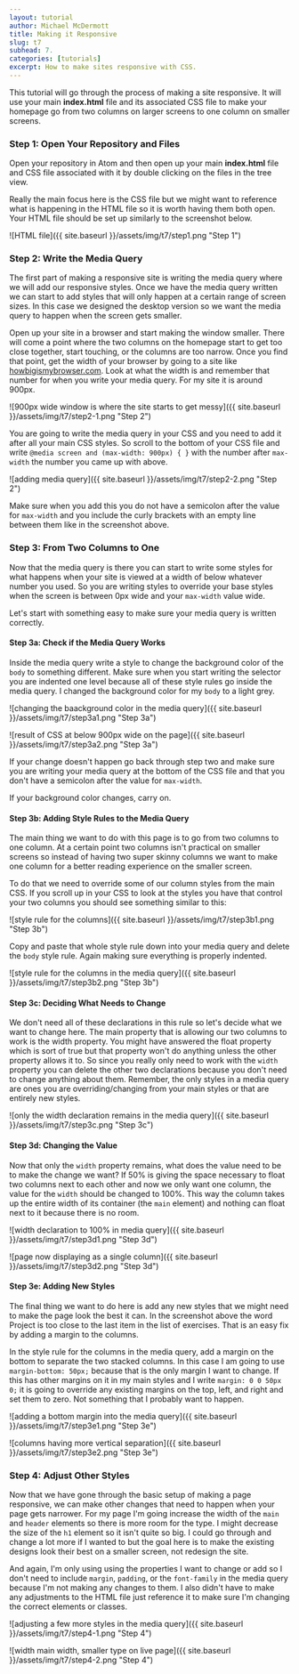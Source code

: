 ```yaml
---
layout: tutorial
author: Michael McDermott
title: Making it Responsive
slug: t7
subhead: 7.
categories: [tutorials]
excerpt: How to make sites responsive with CSS.
---
```

This tutorial will go through the process of making a site responsive. It will use your main **index.html** file and its associated CSS file to make your homepage go from two columns on larger screens to one column on smaller screens.

### <span id="step1">Step 1: Open Your Repository and Files</span>
Open your repository in Atom and then open up your main **index.html** file and CSS file associated with it by double clicking on the files in the tree view.

Really the main focus here is the CSS file but we might want to reference what is happening in the HTML file so it is worth having them both open. Your HTML file should be set up similarly to the screenshot below.

![HTML file]({{ site.baseurl }}/assets/img/t7/step1.png "Step 1")

### <span id="step2">Step 2: Write the Media Query
The first part of making a responsive site is writing the media query where we will add our responsive styles. Once we have the media query written we can start to add styles that will only happen at a certain range of screen sizes. In this case we designed the desktop version so we want the media query to happen when the screen gets smaller.

Open up your site in a browser and start making the window smaller. There will come a point where the two columns on the homepage start to get too close together, start touching, or the columns are too narrow. Once you find that point, get the width of your browser by going to a site like [howbigismybrowser.com](http://howbigismybrowser.com/). Look at what the width is and remember that number for when you write your media query. For my site it is around 900px.

![900px wide window is where the site starts to get messy]({{ site.baseurl }}/assets/img/t7/step2-1.png "Step 2")

You are going to write the media query in your CSS and you need to add it after all your main CSS styles. So scroll to the bottom of your CSS file and write `@media screen and (max-width: 900px) { }` with the number after `max-width` the number you came up with above.

![adding media query]({{ site.baseurl }}/assets/img/t7/step2-2.png "Step 2")

Make sure when you add this you do not have a semicolon after the value for `max-width` and you include the curly brackets with an empty line between them like in the screenshot above.

### <span id="step3">Step 3: From Two Columns to One</span>

Now that the media query is there you can start to write some styles for what happens when your site is viewed at a width of below whatever number you used. So you are writing styles to override your base styles when the screen is between 0px wide and your `max-width` value wide.

Let's start with something easy to make sure your media query is written correctly.

#### Step 3a: Check if the Media Query Works

Inside the media query write a style to change the background color of the `body` to something different. Make sure when you start writing the selector you are indented one level because all of these style rules go inside the media query. I changed the background color for my `body` to a light grey.

![changing the baackground color in the media query]({{ site.baseurl }}/assets/img/t7/step3a1.png "Step 3a")

![result of CSS at below 900px wide on the page]({{ site.baseurl }}/assets/img/t7/step3a2.png "Step 3a")

If your change doesn't happen go back through step two and make sure you are writing your media query at the bottom of the CSS file and that you don't have a semicolon after the value for `max-width`.

If your background color changes, carry on.

#### Step 3b: Adding Style Rules to the Media Query

The main thing we want to do with this page is to go from two columns to one column. At a certain point two columns isn't practical on smaller screens so instead of having two super skinny columns we want to make one column for a better reading experience on the smaller screen.

To do that we need to override some of our column styles from the main CSS. If you scroll up in your CSS to look at the styles you have that control your two columns you should see something similar to this:

![style rule for the columns]({{ site.baseurl }}/assets/img/t7/step3b1.png "Step 3b")

Copy and paste that whole style rule down into your media query and delete the `body` style rule. Again making sure everything is properly indented.

![style rule for the columns in the media query]({{ site.baseurl }}/assets/img/t7/step3b2.png "Step 3b")

#### Step 3c: Deciding What Needs to Change

We don't need all of these declarations in this rule so let's decide what we want to change here. The main property that is allowing our two columns to work is the <span class="spoiler">width</span> property. You might have answered the <span class="spoiler">float</span> property which is sort of true but that property won't do anything unless the other property allows it to. So since you really only need to work with the `width` property you can delete the other two declarations because you don't need to change anything about them. Remember, the only styles in a media query are ones you are overriding/changing from your main styles or that are entirely new styles.

![only the width declaration remains in the media query]({{ site.baseurl }}/assets/img/t7/step3c.png "Step 3c")

#### Step 3d: Changing the Value

Now that only the `width` property remains, what does the value need to be to make the change we want? If 50% is giving the space necessary to float two columns next to each other and now we only want one column, the value for the `width` should be changed to <span class="spoiler">100%</span>. This way the column takes up the entire width of its container (the `main` element) and nothing can float next to it because there is no room.

![width declaration to 100% in media query]({{ site.baseurl }}/assets/img/t7/step3d1.png "Step 3d")

![page now displaying as a single column]({{ site.baseurl }}/assets/img/t7/step3d2.png "Step 3d")

#### Step 3e: Adding New Styles

The final thing we want to do here is add any new styles that we might need to make the page look the best it can. In the screenshot above the word Project is too close to the last item in the list of exercises. That is an easy fix by adding a <span class="spoiler">margin</span> to the columns.

In the style rule for the columns in the media query, add a margin on the bottom to separate the two stacked columns. In this case I am going to use `margin-bottom: 50px;` because that is the only margin I want to change. If this has other margins on it in my main styles and I write `margin: 0 0 50px 0;` it is going to override any existing margins on the top, left, and right and set them to zero. Not something that I probably want to happen.

![adding a bottom margin into the media query]({{ site.baseurl }}/assets/img/t7/step3e1.png "Step 3e")

![columns having more vertical separation]({{ site.baseurl }}/assets/img/t7/step3e2.png "Step 3e")

### <span id="step4">Step 4: Adjust Other Styles</span>

Now that we have gone through the basic setup of making a page responsive, we can make other changes that need to happen when your page gets narrower. For my page I'm going increase the width of the `main` and `header` elements so there is more room for the type. I might decrease the size of the `h1` element so it isn't quite so big. I could go through and change a lot more if I wanted to but the goal here is to make the existing designs look their best on a smaller screen, not redesign the site.

And again, I'm only using using the properties I want to change or add so I don't need to include `margin`, `padding`, or the `font-family` in the media query because I'm not making any changes to them. I also didn't have to make any adjustments to the HTML file just reference it to make sure I'm changing the correct elements or classes.

![adjusting a few more styles in the media query]({{ site.baseurl }}/assets/img/t7/step4-1.png "Step 4")

![width main width, smaller type on live page]({{ site.baseurl }}/assets/img/t7/step4-2.png "Step 4")
